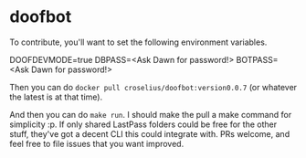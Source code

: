 # doofbot

To contribute, you'll want to set the following environment variables.

DOOFDEVMODE=true
DBPASS=<Ask Dawn for password!>
BOTPASS=<Ask Dawn for password!>

Then you can do `docker pull croselius/doofbot:version0.0.7` (or whatever the latest is at that time).

And then you can do `make run`. I should make the pull a make command for simplicity :p. If only shared LastPass folders could be free for the other stuff, they've got a decent CLI this could integrate with. PRs welcome, and feel free to file issues that you want improved.
